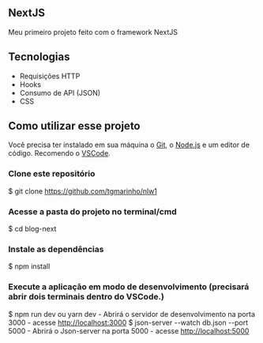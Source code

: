 ## NextJS

Meu primeiro projeto feito com o framework NextJS

## Tecnologias

- Requisições HTTP
- Hooks
- Consumo de API (JSON)
- CSS

## Como utilizar esse projeto

Você precisa ter instalado em sua máquina o [Git](https://git-scm.com), o [Node.js](https://nodejs.org/en/) e um editor de código. Recomendo o [VSCode](https://code.visualstudio.com/).

### Clone este repositório

$ git clone <https://github.com/tgmarinho/nlw1>

### Acesse a pasta do projeto no terminal/cmd

$ cd blog-next

### Instale as dependências

$ npm install

### Execute a aplicação em modo de desenvolvimento (precisará abrir dois terminais dentro do VSCode.)

$ npm run dev ou yarn dev - Abrirá o servidor de desenvolvimento na porta 3000 - acesse <http://localhost:3000>
$ json-server --watch db.json --port 5000 - Abrirá o Json-server na porta 5000 - acesse <http://localhost:5000>

